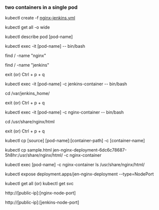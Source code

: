 ### two containers in a single pod

kubectl create -f [nginx-jenkins.yml](yml/nginx-jenkins.yml.yml)

kubectl get all -o wide

kubectl describe pod [pod-name]

kubectl exec -it [pod-name] -- bin/bash

find / -name "nginx" 

find / -name "jenkins"

exit (or) Ctrl + p + q

kubectl exec -it [pod-name] -c jenkins-container -- bin/bash

cd /var/jenkins_home/

exit (or) Ctrl + p + q

kubectl exec -it [pod-name] -c nginx-container -- bin/bash

cd /usr/share/nginx/html

exit (or) Ctrl + p + q

kubectl cp [source] [pod-name]:[container-path] -c [container-name]

kubectl cp sample.html jen-nginx-deployment-6dc6c78687-5h8hr:/usr/share/nginx/html/ -c nginx-container

kubectl exec [pod-name] -c nginx-container ls /usr/share/nginx/html/

kubectl expose deployment.apps/jen-nginx-deployment --type=NodePort

kubectl get all (or) kubectl get svc

http://[public-ip]:[nginx-node-port]

http://[public-ip]:[jenkins-node-port]




